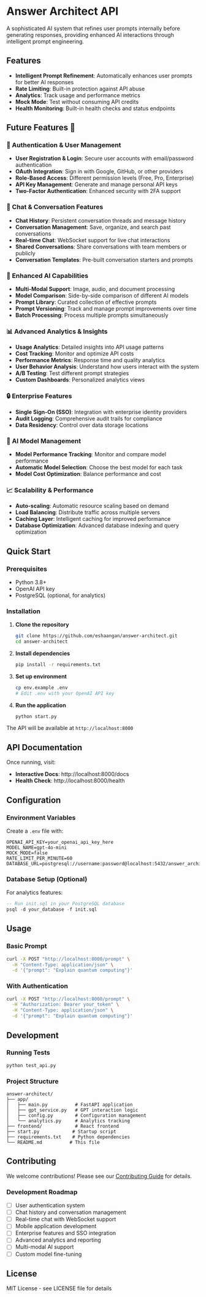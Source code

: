 # Answer Architect API

A sophisticated AI system that refines user prompts internally before generating responses, providing enhanced AI interactions through intelligent prompt engineering.

## Features

- **Intelligent Prompt Refinement**: Automatically enhances user prompts for better AI responses
- **Rate Limiting**: Built-in protection against API abuse
- **Analytics**: Track usage and performance metrics
- **Mock Mode**: Test without consuming API credits
- **Health Monitoring**: Built-in health checks and status endpoints

## Future Features 🚀

### 🔐 Authentication & User Management
- **User Registration & Login**: Secure user accounts with email/password authentication
- **OAuth Integration**: Sign in with Google, GitHub, or other providers
- **Role-Based Access**: Different permission levels (Free, Pro, Enterprise)
- **API Key Management**: Generate and manage personal API keys
- **Two-Factor Authentication**: Enhanced security with 2FA support

### 💬 Chat & Conversation Features
- **Chat History**: Persistent conversation threads and message history
- **Conversation Management**: Save, organize, and search past conversations
- **Real-time Chat**: WebSocket support for live chat interactions
- **Shared Conversations**: Share conversations with team members or publicly
- **Conversation Templates**: Pre-built conversation starters and prompts

### 🎨 Enhanced AI Capabilities
- **Multi-Modal Support**: Image, audio, and document processing
- **Model Comparison**: Side-by-side comparison of different AI models
- **Prompt Library**: Curated collection of effective prompts
- **Prompt Versioning**: Track and manage prompt improvements over time
- **Batch Processing**: Process multiple prompts simultaneously

### 📊 Advanced Analytics & Insights
- **Usage Analytics**: Detailed insights into API usage patterns
- **Cost Tracking**: Monitor and optimize API costs
- **Performance Metrics**: Response time and quality analytics
- **User Behavior Analysis**: Understand how users interact with the system
- **A/B Testing**: Test different prompt strategies
- **Custom Dashboards**: Personalized analytics views

### 🔒 Enterprise Features
- **Single Sign-On (SSO)**: Integration with enterprise identity providers
- **Audit Logging**: Comprehensive audit trails for compliance
- **Data Residency**: Control over data storage locations

### 🤖 AI Model Management
- **Model Performance Tracking**: Monitor and compare model performance
- **Automatic Model Selection**: Choose the best model for each task
- **Model Cost Optimization**: Balance performance and cost

### 📈 Scalability & Performance
- **Auto-scaling**: Automatic resource scaling based on demand
- **Load Balancing**: Distribute traffic across multiple servers
- **Caching Layer**: Intelligent caching for improved performance
- **Database Optimization**: Advanced database indexing and query optimization

## Quick Start

### Prerequisites

- Python 3.8+
- OpenAI API key
- PostgreSQL (optional, for analytics)

### Installation

1. **Clone the repository**
   ```bash
   git clone https://github.com/eshaangan/answer-architect.git
   cd answer-architect
   ```

2. **Install dependencies**
   ```bash
   pip install -r requirements.txt
   ```

3. **Set up environment**
   ```bash
   cp env.example .env
   # Edit .env with your OpenAI API key
   ```

4. **Run the application**
   ```bash
   python start.py
   ```

The API will be available at `http://localhost:8000`

## API Documentation

Once running, visit:
- **Interactive Docs**: http://localhost:8000/docs
- **Health Check**: http://localhost:8000/health

## Configuration

### Environment Variables

Create a `.env` file with:

```env
OPENAI_API_KEY=your_openai_api_key_here
MODEL_NAME=gpt-4o-mini
MOCK_MODE=false
RATE_LIMIT_PER_MINUTE=60
DATABASE_URL=postgresql://username:password@localhost:5432/answer_architect
```

### Database Setup (Optional)

For analytics features:

```sql
-- Run init.sql in your PostgreSQL database
psql -d your_database -f init.sql
```

## Usage

### Basic Prompt

```bash
curl -X POST "http://localhost:8000/prompt" \
  -H "Content-Type: application/json" \
  -d '{"prompt": "Explain quantum computing"}'
```

### With Authentication

```bash
curl -X POST "http://localhost:8000/prompt" \
  -H "Authorization: Bearer your_token" \
  -H "Content-Type: application/json" \
  -d '{"prompt": "Explain quantum computing"}'
```

## Development

### Running Tests

```bash
python test_api.py
```

### Project Structure

```
answer-architect/
├── app/
│   ├── main.py          # FastAPI application
│   ├── gpt_service.py   # GPT interaction logic
│   ├── config.py        # Configuration management
│   └── analytics.py     # Analytics tracking
├── frontend/            # React frontend
├── start.py            # Startup script
├── requirements.txt    # Python dependencies
└── README.md          # This file
```

## Contributing

We welcome contributions! Please see our [Contributing Guide](CONTRIBUTING.md) for details.

### Development Roadmap

- [ ] User authentication system
- [ ] Chat history and conversation management
- [ ] Real-time chat with WebSocket support
- [ ] Mobile application development
- [ ] Enterprise features and SSO integration
- [ ] Advanced analytics and reporting
- [ ] Multi-modal AI support
- [ ] Custom model fine-tuning

## License

MIT License - see LICENSE file for details 